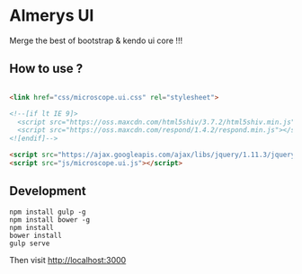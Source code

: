 Almerys UI
==========

Merge the best of bootstrap & kendo ui core !!!

How to use ?
------------

```html

<link href="css/microscope.ui.css" rel="stylesheet">

<!--[if lt IE 9]>
  <script src="https://oss.maxcdn.com/html5shiv/3.7.2/html5shiv.min.js"></script>
  <script src="https://oss.maxcdn.com/respond/1.4.2/respond.min.js"></script>
<![endif]-->

<script src="https://ajax.googleapis.com/ajax/libs/jquery/1.11.3/jquery.min.js"></script>
<script src="js/microscope.ui.js"></script>

```

Development
-----------
	
	npm install gulp -g
	npm install bower -g
	npm install
	bower install
	gulp serve
	
Then visit [http://localhost:3000](http://localhost:3000)